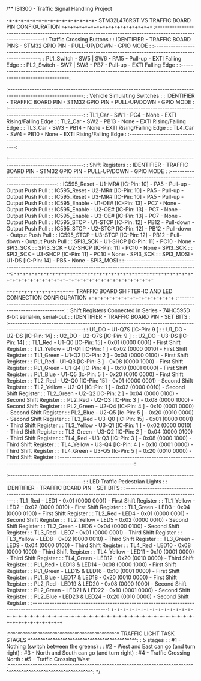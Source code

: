 /** 
IS1300 - Traffic Signal Handling Project
 
-+-+-+-+-+-+-+-+-+-+-+-+-+-+-+- STM32L476RGT VS TRAFFIC BOARD PIN CONFIGURATION -+-+-+-+-+-+-+-+-+-+-+-+-+-+-+-
:-------------------------------------------------------------------------------------------------------------:
: Traffic Crossing Buttons                                                                                    :
: IDENTIFIER    -   TRAFFIC BOARD PINS  -   STM32 GPIO PIN  -   PULL-UP/DOWN    -   GPIO MODE                 :
:-------------------------------------------------------------------------------------------------------------:
: PL1_Switch    -   SW5 | SW6           -   PA15            -   Pull-up         -   EXTI Falling Edge         :
: PL2_Switch    -   SW7 | SW8           -   PB7             -   Pull-up         -   EXTI Falling Edge         :
:-------------------------------------------------------------------------------------------------------------:

:-------------------------------------------------------------------------------------------------------------:
: Vehicle Simulating Switches                                                                                 :
: IDENTIFIER    -   TRAFFIC BOARD PIN   -   STM32 GPIO PIN  -   PULL-UP/DOWN    -   GPIO MODE                 :
:-------------------------------------------------------------------------------------------------------------:
: TL1_Car       -   SW1                 -   PC4             -   None            -   EXTI Rising/Falling Edge  :
: TL2_Car       -   SW2                 -   PB13            -   None            -   EXTI Rising/Falling Edge  :
: TL3_Car       -   SW3                 -   PB14            -   None            -   EXTI Rising/Falling Edge  :
: TL4_Car       -   SW4                 -   PB10            -   None            -   EXTI Rising/Falling Edge  :
:-------------------------------------------------------------------------------------------------------------:

:-------------------------------------------------------------------------------------------------------------:
: Shift Registers                                                                                             :
: IDENTIFIER    -   TRAFFIC BOARD PIN    -  STM32 GPIO PIN  -   PULL-UP/DOWN    -   GPIO MODE                 :
:-------------------------------------------------------------------------------------------------------------:
: IC595_Reset   -   U1-MR#  [IC-Pin: 10] -  PA5             -   Pull-up         -   Output Push Pull          :
: IC595_Reset   -   U2-MR#  [IC-Pin: 10] -  PA5             -   Pull-up         -   Output Push Pull          :
: IC595_Reset   -   U3-MR#  [IC-Pin: 10] -  PA5             -   Pull-up         -   Output Push Pull          :
: IC595_Enable  -   U1-OE#  [IC-Pin: 13] -  PC7             -   None            -   Output Push Pull          :
: IC595_Enable  -   U2-OE#  [IC-Pin: 13] -  PC7             -   None            -   Output Push Pull          :
: IC595_Enable  -   U3-OE#  [IC-Pin: 13] -  PC7             -   None            -   Output Push Pull          :
: IC595_STCP    -   U1-STCP [IC-Pin: 12] -  PB12            -   Pull-down       -   Output Push Pull          :
: IC595_STCP    -   U2-STCP [IC-Pin: 12] -  PB12            -   Pull-down       -   Output Push Pull          :
: IC595_STCP    -   U3-STCP [IC-Pin: 12] -  PB12            -   Pull-down       -   Output Push Pull          :
: SPI3_SCK      -   U1-SHCP [IC-Pin: 11] -  PC10            -   None            -   SPI3_SCK                  :
: SPI3_SCK      -   U2-SHCP [IC-Pin: 11] -  PC10            -   None            -   SPI3_SCK                  :
: SPI3_SCK      -   U3-SHCP [IC-Pin: 11] -  PC10            -   None            -   SPI3_SCK                  :
: SPI3_MOSI     -   U1-DS   [IC-Pin: 14] -  PB5             -   None            -   SPI3_MOSI                 :
:-------------------------------------------------------------------------------------------------------------:
-+-+-+-+-+-+-+-+-+-+-+-+-+-+-+-+-+-+-+-+-+-+-+-+-+-+-+-+-+-+-+-+-+-+-+-+-+-+-+-+-+-+-+-+-+-+-+-+-+-+-+-+-+-+-+-


+-+-+-+-+-+-+-+-+-+-+-+ TRAFFIC BOARD SHIFTER-IC AND LED CONNECTION CONFIGURATION +-+-+-+-+-+-+-+-+-+-+-+-+-+-+
:-------------------------------------------------------------------------------------------------------------:
: Shift Registers Connected in Series - 74HC595D 8-bit serial-in, serial-out                                                                       :
: IDENTIFIER    -   TRAFFIC BOARD PIN		-	SET BITS													  :                                                                  
:-------------------------------------------------------------------------------------------------------------:
: U1_DO         -   U1-Q7S  [IC-Pin: 9 ]                                                                      :
: U1_DO         -   U2-DS   [IC-Pin: 14]                                                                      :
: U2_DO         -   U2-Q7S  [IC-Pin: 9 ]                                                                      :
: U2_DO         -   U3-DS   [IC-Pin: 14]                                                                      :
: TL1_Red       -   U1-Q0   [IC-Pin: 15]	-	0x01 (0000 0001)	- First Shift Register					  :
: TL1_Yellow    -   U1-Q1   [IC-Pin: 1 ]	-	0x02 (0000 0010)	- First Shift Register					  :
: TL1_Green     -   U1-Q2   [IC-Pin: 2 ]	-	0x04 (0000 0100)	- First Shift Register					  :
: PL1_Red       -   U1-Q3   [IC-Pin: 3 ]	-	0x08 (0000 1000)	- First Shift Register					  :
: PL1_Green     -   U1-Q4   [IC-Pin: 4 ]	-	0x10 (0001 0000)	- First Shift Register					  :
: PL1_Blue      -   U1-Q5   [Ic-Pin: 5 ]	-	0x20 (0010 0000)	- First Shift Register					  :
: TL2_Red       -   U2-Q0   [IC-Pin: 15]	-	0x01 (0000 0001)	- Second Shift Register					  :
: TL2_Yellow    -   U2-Q1   [IC-Pin: 1 ]	-	0x02 (0000 0010)	- Second Shift Register					  :
: TL2_Green     -   U2-Q2   [IC-Pin: 2 ]	-	0x04 (0000 0100)	- Second Shift Register					  :
: PL2_Red       -   U2-Q3   [IC-Pin: 3 ]	-	0x08 (0000 1000)	- Second Shift Register					  :
: PL2_Green     -   U2-Q4   [IC-Pin: 4 ]	-	0x10 (0001 0000)	- Second Shift Register					  :
: PL2_Blue      -   U2-Q5   [Ic-Pin: 5 ]	-	0x20 (0010 0000)	- Second Shift Register					  :
: TL3_Red       -   U3-Q0   [IC-Pin: 15]	-	0x01 (0000 0001)	- Third Shift Register					  :
: TL3_Yellow    -   U3-Q1   [IC-Pin: 1 ]	-	0x02 (0000 0010)	- Third Shift Register					  :
: TL3_Green     -   U3-Q2   [IC-Pin: 2 ]	-	0x04 (0000 0100)	- Third Shift Register					  :
: TL4_Red       -   U3-Q3   [IC-Pin: 3 ]	-	0x08 (0000 1000)	- Third Shift Register                    :
: TL4_Yellow    -   U3-Q4   [IC-Pin: 4 ]	-	0x10 (0001 0000)	- Third Shift Register                    :
: TL4_Green     -   U3-Q5   [Ic-Pin: 5 ]	-	0x20 (0010 0000)	- Third Shift Register                    :
:-------------------------------------------------------------------------------------------------------------:

:-------------------------------------------------------------------------------------------------------------:
: LED Traffic Pedestrian Lights                                                                               :
: IDENTIFIER    -   TRAFFIC BOARD PIN		-	SET BITS                                                      :
:-------------------------------------------------------------------------------------------------------------:
: TL1_Red       -   LED1					-	0x01 (0000 0001)	- First Shift Register					  :
: TL1_Yellow    -   LED2					-	0x02 (0000 0010)	- First Shift Register					  :
: TL1_Green     -   LED3					-	0x04 (0000 0100)	- First Shift Register					  :
: TL2_Red       -   LED4					-	0x01 (0000 0001)	- Second Shift Register					  :
: TL2_Yellow    -   LED5					-	0x02 (0000 0010)	- Second Shift Register					  :
: TL2_Green     -   LED6					-	0x04 (0000 0100)	- Second Shift Register					  :
: TL3_Red       -   LED7					-	0x01 (0000 0001)	- Third Shift Register					  :
: TL3_Yellow    -   LED8					-	0x02 (0000 0010)	- Third Shift Register					  :
: TL3_Green     -   LED9					-	0x04 (0000 0100)	- Third Shift Register					  :
: TL4_Red       -   LED10					-	0x08 (0000 1000)	- Third Shift Register					  :
: TL4_Yellow    -   LED11					-	0x10 (0001 0000)	- Third Shift Register					  :
: TL4_Green     -   LED12					-	0x20 (0010 0000)	- Third Shift Register					  :
: PL1_Red       -   LED13 & LED14			-	0x08 (0000 1000)	- First Shift Register					  :
: PL1_Green     -   LED15 & LED16			-	0x10 (0001 0000)	- First Shift Register					  :
: PL1_Blue      -   LED17 & LED18			-	0x20 (0010 0000)	- First Shift Register					  :
: PL2_Red       -   LED19 & LED20			-	0x08 (0000 1000)	- Second Shift Register					  :
: PL2_Green     -   LED21 & LED22			-	0x10 (0001 0000)	- Second Shift Register					  :
: PL2_Blue      -   LED23 & LED24			-	0x20 (0010 0000)	- Second Shift Register					  :
:-------------------------------------------------------------------------------------------------------------:
+-+-+-+-+-+-+-+-+-+-+-+-+-+-+-+-+-+-+-+-+-+-+-+-+-+-+-+-+-+-+-+-+-+-+-+-+-+-+-+-+-+-+-+-+-+-+-+-+-+-+-+-+-+-+-+

:^^^^^^^^^^^^^^^^^^^^^^^^^^^^^^^^^^^^^^^^^^^^^ TRAFFIC LIGHT TASK STAGES ^^^^^^^^^^^^^^^^^^^^^^^^^^^^^^^^^^^^^^^^^^^^:
: 5 stages                                       :
: #1 - Nothing (switch between the greens)                                                                  :
: #2 - West and East can go (and turn right)
: #3 - North and South can go (and turn right)
: #4 - Traffic Crossing North
: #5 - Traffic Crossing West
:^^^^^^^^^^^^^^^^^^^^^^^^^^^^^^^^^^^^^^^^^^^^^^^^^^^^^^^^^^^^^^^^^^^^^^^^^^^^^^^^^^^^^^^^^^^^^^^^^^^^^^^^^^^^^^:
*/
